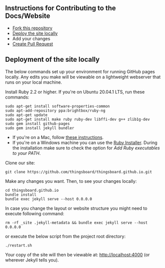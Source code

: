## Instructions for Contributing to the Docs/Website

* [Fork this repository](https://help.github.com/articles/fork-a-repo/)
* [Deploy the site locally](#deployment-of-the-site-locally)
* Add your changes
* [Create Pull Request](https://help.github.com/articles/creating-a-pull-request/)

## Deployment of the site locally

The below commands set up your environment for running GitHub pages locally. 
Any edits you make will be viewable on a lightweight webserver that runs on your local machine.

Install Ruby 2.2 or higher. If you're on Ubuntu 20.04.1 LTS, run these commands:

	sudo apt-get install software-properties-common
	sudo apt-add-repository ppa:brightbox/ruby-ng
	sudo apt-get update
	sudo apt-get install make ruby ruby-dev libffi-dev g++ zlib1g-dev
	sudo gem install github-pages
	sudo gem install jekyll bundler

* If you're on a Mac, follow [these instructions](https://gorails.com/setup/osx/).
* If you're on a Windows machine you can use the [Ruby Installer](http://rubyinstaller.org/downloads/). During the installation make sure to check the option for *Add Ruby executables to your PATH*.


Clone our site:

	git clone https://github.com/thingsboard/thingsboard.github.io.git

Make any changes you want. Then, to see your changes locally:

	cd thingsboard.github.io
	bundle install
	bundle exec jekyll serve --host 0.0.0.0
	
In case you change the layout or website structure you might need to execute following command:

    rm -rf _site .jekyll-metadata && bundle exec jekyll serve --host 0.0.0.0
        
or execute the below script from the project root directory:
        
    ./restart.sh


Your copy of the site will then be viewable at: [http://localhost:4000](http://localhost:4000)
(or wherever Jekyll tells you).
